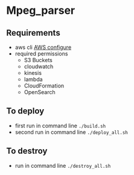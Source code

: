 # Mpeg_parser

## Requirements

- aws cli [AWS configure](https://docs.aws.amazon.com/cli/latest/userguide/cli-chap-configure.html)
- required permissions
  - S3 Buckets
  - cloudwatch
  - kinesis
  - lambda
  - CloudFormation
  - OpenSearch

## To deploy

- first run in command line `./build.sh`
- second run in command line `./deploy_all.sh`

## To destroy

- run in command line `./destroy_all.sh`
